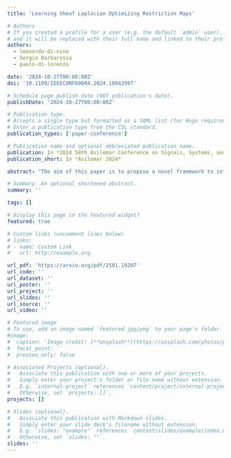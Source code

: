 ```yaml
---
title: 'Learning Sheaf Laplacian Optimizing Restriction Maps'

# Authors
# If you created a profile for a user (e.g. the default `admin` user), write the username (folder name) here
# and it will be replaced with their full name and linked to their profile.
authors:
  - leonardo-di-nino
  - Sergio Barbarossa
  - paolo-di-lorenzo

date: '2024-10-27T00:00:00Z'
doi: '10.1109/IEEECONF60004.2024.10942997'

# Schedule page publish date (NOT publication's date).
publishDate: '2024-10-27T00:00:00Z'

# Publication type.
# Accepts a single type but formatted as a YAML list (for Hugo requirements).
# Enter a publication type from the CSL standard.
publication_types: ['paper-conference']

# Publication name and optional abbreviated publication name.
publication: In *2024 58th Asilomar Conference on Signals, Systems, and Computers*
publication_short: In *Asilomar 2024*

abstract: "The aim of this paper is to propose a novel framework to infer the sheaf Laplacian, including the topology of a graph and the restriction maps, from a set of data observed over the nodes of a graph. The proposed method is based on sheaf theory, which represents an important generalization of graph signal processing. The learning problem aims to find the sheaf Laplacian that minimizes the total variation of the observed data, where the variation over each edge is also locally minimized by optimizing the associated restriction maps. Compared to alternative methods based on semidefinite programming, our solution is significantly more numerically efficient, as all its fundamental steps are resolved in closed form. The method is numerically tested on data consisting of vectors defined over subspaces of varying dimensions at each node. We demonstrate how the resulting graph is influenced by two key factors: the cross-correlation and the dimensionality difference of the data residing on the graph's nodes."

# Summary. An optional shortened abstract.
summary: ''

tags: []

# Display this page in the Featured widget?
featured: true

# Custom links (uncomment lines below)
# links:
# - name: Custom Link
#   url: http://example.org

url_pdf: 'https://arxiv.org/pdf/2501.19207'
url_code: ''
url_dataset: ''
url_poster: ''
url_project: ''
url_slides: ''
url_source: ''
url_video: ''

# Featured image
# To use, add an image named `featured.jpg/png` to your page's folder.
#image:
#  caption: 'Image credit: [**Unsplash**](https://unsplash.com/photos/pLCdAaMFLTE)'
#  focal_point: ''
#  preview_only: false

# Associated Projects (optional).
#   Associate this publication with one or more of your projects.
#   Simply enter your project's folder or file name without extension.
#   E.g. `internal-project` references `content/project/internal-project/index.md`.
#   Otherwise, set `projects: []`.
projects: []

# Slides (optional).
#   Associate this publication with Markdown slides.
#   Simply enter your slide deck's filename without extension.
#   E.g. `slides: "example"` references `content/slides/example/index.md`.
#   Otherwise, set `slides: ""`.
slides: ''
---
```

